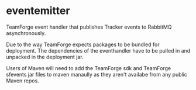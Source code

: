 eventemitter
============

TeamForge event handler that publishes Tracker events to RabbitMQ asynchronously.  

Due to the way TeamForge expects packages to be bundled for deployment.  The dependencies of the eventhandler have to be pulled in and unpacked in the deployment jar. 

Users of Maven will need to add the TeamForge sdk and TeamForge sfevents jar files to maven manaully as they aren't availabe from any public Maven repos.

